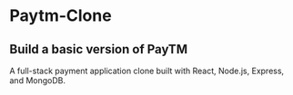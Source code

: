 # Paytm-Clone

## Build a basic version of PayTM

A full-stack payment application clone built with React, Node.js, Express, and MongoDB.
